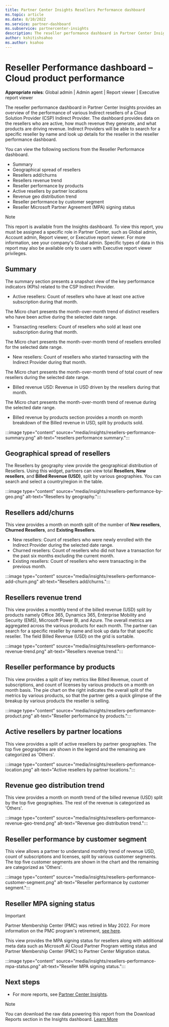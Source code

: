 ```yaml
---
title: Partner Center Insights Resellers Performance dashboard
ms.topic: article
ms.date: 8/10/2022
ms.service: partner-dashboard
ms.subservice: partnercenter-insights
description: The reseller performance dashboard in Partner Center Insights  provides an overview of the performance of various Indirect resellers of a Cloud Solution Provider (CSP) Indirect Provider.
author: kshitishsahoo
ms.author: ksahoo
---
```


# Reseller Performance dashboard – Cloud product performance

**Appropriate roles**: Global admin | Admin agent | Report viewer | Executive report viewer

The reseller performance dashboard in Partner Center Insights provides an overview of the performance of various Indirect resellers of a Cloud Solution Provider (CSP) Indirect Provider. The dashboard provides data on the resellers who are active, how much revenue they generate, and what products are driving revenue. Indirect Providers will be able to search for a specific reseller by name and look up details for the reseller in the reseller performance dashboard.

You can view the following sections from the Reseller Performance dashboard.

- Summary
- Geographical spread of resellers
- Resellers add/churns
- Resellers revenue trend
- Reseller performance by products
- Active resellers by partner locations
- Revenue geo distribution trend
- Reseller performance by customer segment
- Reseller Microsoft Partner Agreement (MPA) signing status

 > [!NOTE]
 > This report is available from the Insights dashboard. To view this report, you must be assigned a specific role in Partner Center, such as Global admin, Account admin, Report viewer, or Executive report viewer. For more information, see your company's Global admin. Specific types of data in this report may also be available only to users with Executive report viewer privileges.

## Summary

The summary section presents a snapshot view of the key performance indicators (KPIs) related to the CSP Indirect Provider.

- Active resellers: Count of resellers who have at least one active subscription during that month.

The Micro chart presents the month-over-month trend of distinct resellers who have been active during the selected date range.

- Transacting resellers: Count of resellers who sold at least one subscription during that month.

The Micro chart presents the month-over-month trend of resellers enrolled for the selected date range.

- New resellers: Count of resellers who started transacting with the Indirect Provider during that month.

The Micro chart presents the month-over-month trend of total count of new resellers during the selected date range.

- Billed revenue USD: Revenue in USD driven by the resellers during that month.

The Micro chart presents the month-over-month trend of revenue during the selected date range.

- Billed revenue by products section provides a month on month breakdown of the Billed revenue in USD, split by products sold.

:::image type="content" source="media/insights/resellers-performance-summary.png" alt-text="resellers performance summary.":::

## Geographical spread of resellers

The Resellers by geography view provide the geographical distribution of Resellers. Using this widget, partners can view total **Resellers**, **New resellers**, and **Billed Revenue (USD)**, split by various geographies. You can search and select a country/region in the table.

:::image type="content" source="media/insights/resellers-performance-by-geo.png" alt-text="Resellers by geography.":::

## Resellers add/churns

This view provides a month on month split of the number of **New resellers**, **Churned Resellers**, and **Existing Resellers**.

- New resellers: Count of resellers who were newly enrolled with the Indirect Provider during the selected date range.
- Churned resellers: Count of resellers who did not have a transaction for the past six months excluding the current month.
- Existing resellers: Count of resellers who were transacting in the previous month.

:::image type="content" source="media/insights/resellers-performance-add-churn.png" alt-text="Resellers add/churns.":::

## Resellers revenue trend

This view provides a monthly trend of the billed revenue (USD) split by products namely Office 365, Dynamics 365, Enterprise Mobility and Security (EMS), Microsoft Power BI, and Azure. The overall metrics are aggregated across the various products for each month. The partner can search for a specific reseller by name and look up data for that specific reseller. The field Billed Revenue (USD) on the grid is sortable.

:::image type="content" source="media/insights/resellers-performance-revenue-trend.png" alt-text="Resellers revenue trend.":::

## Reseller performance by products

This view provides a split of key metrics like Billed Revenue, count of subscriptions, and count of licenses by various products on a month on month basis. The pie chart on the right indicates the overall split of the metrics by various products, so that the partner gets a quick glimpse of the breakup by various products the reseller is selling.

:::image type="content" source="media/insights/resellers-performance-product.png" alt-text="Reseller performance by products.":::

## Active resellers by partner locations

This view provides a split of active resellers by partner geographies. The top five geographies are shown in the legend and the remaining are categorized as 'Others'.

:::image type="content" source="media/insights/resellers-performance-location.png" alt-text="Active resellers by partner locations.":::

## Revenue geo distribution trend

This view provides a month on month trend of the billed revenue (USD) split by the top five geographies.  The rest of the revenue is categorized as 'Others'.

:::image type="content" source="media/insights/resellers-performance-revenue-geo-trend.png" alt-text="Revenue geo distribution trend.":::

## Reseller performance by customer segment

This view allows a partner to understand monthly trend of revenue USD, count of subscriptions and licenses, split by various customer segments. The top five customer segments are shown in the chart and the remaining are categorized as 'Others'.

:::image type="content" source="media/insights/resellers-performance-customer-segment.png" alt-text="Reseller performance by customer segment.":::

## Reseller MPA signing status

> [!IMPORTANT]
> Partner Membership Center (PMC) was retired in May 2022. For more information on the PMC program's retirement, [see here](partner-membership-center-retirement-faq.md).

This view provides the MPA signing status for resellers along with additional meta data such as Microsoft AI Cloud Partner Program vetting status and Partner Membership Center (PMC) to Partner Center Migration status.

:::image type="content" source="media/insights/resellers-performance-mpa-status.png" alt-text="Reseller MPA signing status.":::

## Next steps

- For more reports, see [Partner Center Insights](partner-center-insights.md).

> [!NOTE]
> You can download the raw data powering this report from the Download Reports section in the Insights dashboard. [Learn More](insights-download-reports.md)
